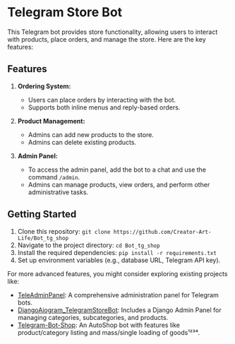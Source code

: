 # Telegram Store Bot

This Telegram bot provides store functionality, allowing users to interact with products, place orders, and manage the store. Here are the key features:

## Features

1. **Ordering System:**
   - Users can place orders by interacting with the bot.
   - Supports both inline menus and reply-based orders.

2. **Product Management:**
   - Admins can add new products to the store.
   - Admins can delete existing products.

3. **Admin Panel:**
   - To access the admin panel, add the bot to a chat and use the command `/admin`.
   - Admins can manage products, view orders, and perform other administrative tasks.

## Getting Started

1. Clone this repository: `git clone https://github.com/Creator-Art-Life/Bot_tg_shop`
2. Navigate to the project directory: `cd Bot_tg_shop`
3. Install the required dependencies: `pip install -r requirements.txt`
4. Set up environment variables (e.g., database URL, Telegram API key).

For more advanced features, you might consider exploring existing projects like:

- [TeleAdminPanel](https://github.com/Zeeshanahmad4/TeleAdminPanel-Advanced-Telegram-Bot-Administration): A comprehensive administration panel for Telegram bots.
- [DjangoAiogram_TelegramStoreBot](https://github.com/dosmukhambetov/DjangoAiogram_TelegramStoreBot): Includes a Django Admin Panel for managing categories, subcategories, and products.
- [Telegram-Bot-Shop](https://github.com/famaxth/Telegram-Bot-Shop): An AutoShop bot with features like product/category listing and mass/single loading of goods¹²³⁴.
